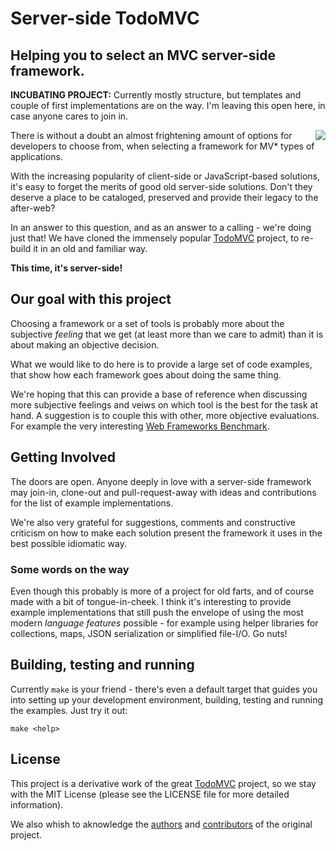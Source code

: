 # Server-side TodoMVC

## Helping you to select an MVC server-side framework.

__INCUBATING PROJECT:__ Currently mostly structure, but templates and couple of first implementations are on the way. I'm leaving this open here, in case anyone cares to join in.

<img align="right" src="http://todomvc.com/site-assets/logo-icon.png" />

There is without a doubt an almost frightening amount of options for developers to choose from, when selecting a framework for MV\* types of applications.

With the increasing popularity of client-side or JavaScript-based solutions, it's easy to forget the merits of good old server-side solutions. Don't they deserve a place to be cataloged, preserved and provide their legacy to the after-web?

In an answer to this question, and as an answer to a calling - we're doing just that! We have cloned the immensely popular [TodoMVC](http://todomvc.com) project, to re-build it in an old and familiar way.

__This time, it's server-side!__

## Our goal with this project

Choosing a framework or a set of tools is probably more about the subjective _feeling_ that we get (at least more than we care to admit) than it is about making an objective decision.

What we would like to do here is to provide a large set of code examples, that show how each framework goes about doing the same thing.

We're hoping that this can provide a base of reference when discussing more subjective feelings and veiws on which tool is the best for the task at hand. A suggestion is to couple this with other, more objective evaluations. For example the very interesting [Web Frameworks Benchmark](https://github.com/TechEmpower/FrameworkBenchmarks).

## Getting Involved

The doors are open. Anyone deeply in love with a server-side framework may join-in, clone-out and pull-request-away with ideas and contributions for the list of example implementations.

We're also very grateful for suggestions, comments and constructive criticism on how to make each solution present the framework it uses in the best possible idiomatic way.

### Some words on the way

Even though this probably is more of a project for old farts, and of course made with a bit of tongue-in-cheek. I think it's interesting to provide example implementations that still push the envelope of using the most modern _language features_ possible - for example using helper libraries for collections, maps, JSON serialization or simplified file-I/O. Go nuts!

## Building, testing and running

Currently `make` is your friend - there's even a default target that guides you into setting up your development environment, building, testing and running the examples. Just try it out:

    make <help>

## License

This project is a derivative work of the great [TodoMVC](http://http://todomvc.com) project, so we stay with the MIT License (please see the LICENSE file for more detailed information).

We also whish to aknowledge the [authors](https://github.com/tastejs/todomvc/blob/gh-pages/readme.md#team) and [contributors](https://github.com/tastejs/todomvc/graphs/contributors) of the original project.
